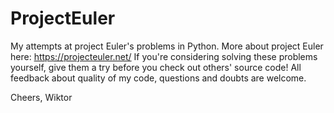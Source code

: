 ProjectEuler
============

My attempts at project Euler's problems in Python.
More about project Euler here: https://projecteuler.net/
If you're considering solving these problems yourself, give them a try before you check out others' source code!
All feedback about quality of my code, questions and doubts are welcome.

Cheers, Wiktor
